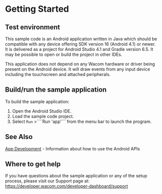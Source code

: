 # Getting Started

## Test environment
This sample code is an Android application written in Java which should be compatible with any device offering SDK version 16 (Android 4.1) or newer. It is delivered as a project for Android Studio 4.1 and Gradle version 6.5. It may be possible to open or build the project in other IDEs.

This application does not depend on any Wacom hardware or driver being present on the Android device. It will draw events from any input device including the touchscreen and attached peripherals.

## Build/run the sample application
To build the sample application:

1. Open the Android Studio IDE.
1. Load the sample code project.
1. Select ```Run``` >````Run 'app'``` from the menu bar to launch the program.

## See Also
[App Development](https://developer-docs.wacom.com/android-digitizer/docs/app-development) - Information about how to use the Android APIs

## Where to get help
If you have questions about the sample application or any of the setup process, please visit our Support page at: https://developer.wacom.com/developer-dashboard/support
